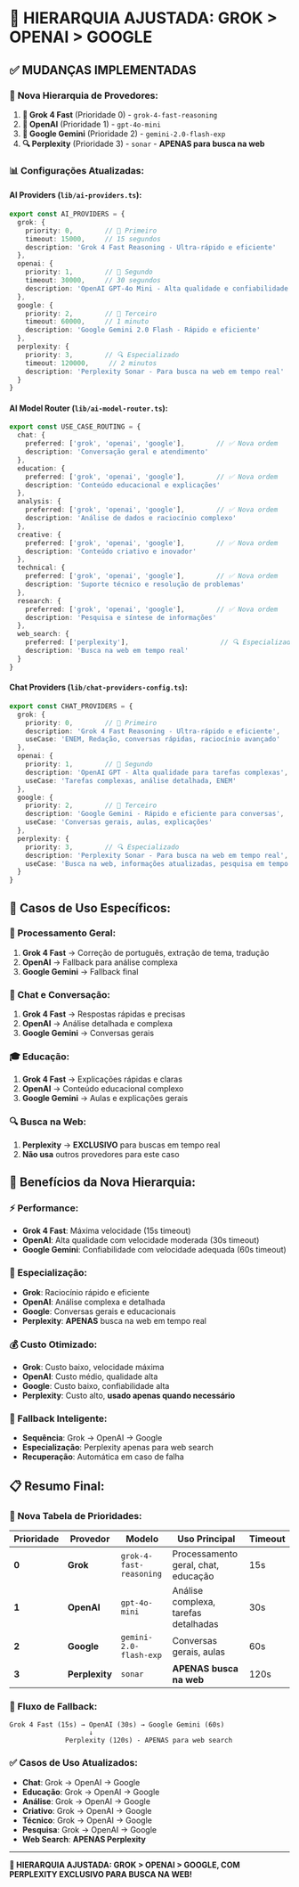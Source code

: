 # 🎯 HIERARQUIA AJUSTADA: GROK > OPENAI > GOOGLE

## ✅ **MUDANÇAS IMPLEMENTADAS**

### 🔄 **Nova Hierarquia de Provedores:**

1. **🥇 Grok 4 Fast** (Prioridade 0) - `grok-4-fast-reasoning`
2. **🥈 OpenAI** (Prioridade 1) - `gpt-4o-mini`
3. **🥉 Google Gemini** (Prioridade 2) - `gemini-2.0-flash-exp`
4. **🔍 Perplexity** (Prioridade 3) - `sonar` - **APENAS para busca na web**

### 📊 **Configurações Atualizadas:**

#### **AI Providers (`lib/ai-providers.ts`):**
```typescript
export const AI_PROVIDERS = {
  grok: {
    priority: 0,        // 🥇 Primeiro
    timeout: 15000,     // 15 segundos
    description: 'Grok 4 Fast Reasoning - Ultra-rápido e eficiente'
  },
  openai: {
    priority: 1,        // 🥈 Segundo
    timeout: 30000,     // 30 segundos
    description: 'OpenAI GPT-4o Mini - Alta qualidade e confiabilidade'
  },
  google: {
    priority: 2,        // 🥉 Terceiro
    timeout: 60000,     // 1 minuto
    description: 'Google Gemini 2.0 Flash - Rápido e eficiente'
  },
  perplexity: {
    priority: 3,        // 🔍 Especializado
    timeout: 120000,     // 2 minutos
    description: 'Perplexity Sonar - Para busca na web em tempo real'
  }
}
```

#### **AI Model Router (`lib/ai-model-router.ts`):**
```typescript
export const USE_CASE_ROUTING = {
  chat: {
    preferred: ['grok', 'openai', 'google'],        // ✅ Nova ordem
    description: 'Conversação geral e atendimento'
  },
  education: {
    preferred: ['grok', 'openai', 'google'],        // ✅ Nova ordem
    description: 'Conteúdo educacional e explicações'
  },
  analysis: {
    preferred: ['grok', 'openai', 'google'],        // ✅ Nova ordem
    description: 'Análise de dados e raciocínio complexo'
  },
  creative: {
    preferred: ['grok', 'openai', 'google'],        // ✅ Nova ordem
    description: 'Conteúdo criativo e inovador'
  },
  technical: {
    preferred: ['grok', 'openai', 'google'],        // ✅ Nova ordem
    description: 'Suporte técnico e resolução de problemas'
  },
  research: {
    preferred: ['grok', 'openai', 'google'],        // ✅ Nova ordem
    description: 'Pesquisa e síntese de informações'
  },
  web_search: {
    preferred: ['perplexity'],                       // 🔍 Especializado
    description: 'Busca na web em tempo real'
  }
}
```

#### **Chat Providers (`lib/chat-providers-config.ts`):**
```typescript
export const CHAT_PROVIDERS = {
  grok: {
    priority: 0,        // 🥇 Primeiro
    description: 'Grok 4 Fast Reasoning - Ultra-rápido e eficiente',
    useCase: 'ENEM, Redação, conversas rápidas, raciocínio avançado'
  },
  openai: {
    priority: 1,        // 🥈 Segundo
    description: 'OpenAI GPT - Alta qualidade para tarefas complexas',
    useCase: 'Tarefas complexas, análise detalhada, ENEM'
  },
  google: {
    priority: 2,        // 🥉 Terceiro
    description: 'Google Gemini - Rápido e eficiente para conversas',
    useCase: 'Conversas gerais, aulas, explicações'
  },
  perplexity: {
    priority: 3,        // 🔍 Especializado
    description: 'Perplexity Sonar - Para busca na web em tempo real',
    useCase: 'Busca na web, informações atualizadas, pesquisa em tempo real'
  }
}
```

## 🎯 **Casos de Uso Específicos:**

### **📝 Processamento Geral:**
1. **Grok 4 Fast** → Correção de português, extração de tema, tradução
2. **OpenAI** → Fallback para análise complexa
3. **Google Gemini** → Fallback final

### **💬 Chat e Conversação:**
1. **Grok 4 Fast** → Respostas rápidas e precisas
2. **OpenAI** → Análise detalhada e complexa
3. **Google Gemini** → Conversas gerais

### **🎓 Educação:**
1. **Grok 4 Fast** → Explicações rápidas e claras
2. **OpenAI** → Conteúdo educacional complexo
3. **Google Gemini** → Aulas e explicações gerais

### **🔍 Busca na Web:**
1. **Perplexity** → **EXCLUSIVO** para buscas em tempo real
2. **Não usa** outros provedores para este caso

## 🚀 **Benefícios da Nova Hierarquia:**

### **⚡ Performance:**
- **Grok 4 Fast**: Máxima velocidade (15s timeout)
- **OpenAI**: Alta qualidade com velocidade moderada (30s timeout)
- **Google Gemini**: Confiabilidade com velocidade adequada (60s timeout)

### **🎯 Especialização:**
- **Grok**: Raciocínio rápido e eficiente
- **OpenAI**: Análise complexa e detalhada
- **Google**: Conversas gerais e educacionais
- **Perplexity**: **APENAS** busca na web em tempo real

### **💰 Custo Otimizado:**
- **Grok**: Custo baixo, velocidade máxima
- **OpenAI**: Custo médio, qualidade alta
- **Google**: Custo baixo, confiabilidade alta
- **Perplexity**: Custo alto, **usado apenas quando necessário**

### **🔄 Fallback Inteligente:**
- **Sequência**: Grok → OpenAI → Google
- **Especialização**: Perplexity apenas para web search
- **Recuperação**: Automática em caso de falha

## 📋 **Resumo Final:**

### **🎯 Nova Tabela de Prioridades:**

| **Prioridade** | **Provedor** | **Modelo** | **Uso Principal** | **Timeout** |
|----------------|--------------|------------|-------------------|-------------|
| **0** | **Grok** | `grok-4-fast-reasoning` | Processamento geral, chat, educação | 15s |
| **1** | **OpenAI** | `gpt-4o-mini` | Análise complexa, tarefas detalhadas | 30s |
| **2** | **Google** | `gemini-2.0-flash-exp` | Conversas gerais, aulas | 60s |
| **3** | **Perplexity** | `sonar` | **APENAS busca na web** | 120s |

### **🔄 Fluxo de Fallback:**
```
Grok 4 Fast (15s) → OpenAI (30s) → Google Gemini (60s)
                    ↓
              Perplexity (120s) - APENAS para web search
```

### **✅ Casos de Uso Atualizados:**
- **Chat**: Grok → OpenAI → Google
- **Educação**: Grok → OpenAI → Google
- **Análise**: Grok → OpenAI → Google
- **Criativo**: Grok → OpenAI → Google
- **Técnico**: Grok → OpenAI → Google
- **Pesquisa**: Grok → OpenAI → Google
- **Web Search**: **APENAS Perplexity**

---

**🎉 HIERARQUIA AJUSTADA: GROK > OPENAI > GOOGLE, COM PERPLEXITY EXCLUSIVO PARA BUSCA NA WEB!**
